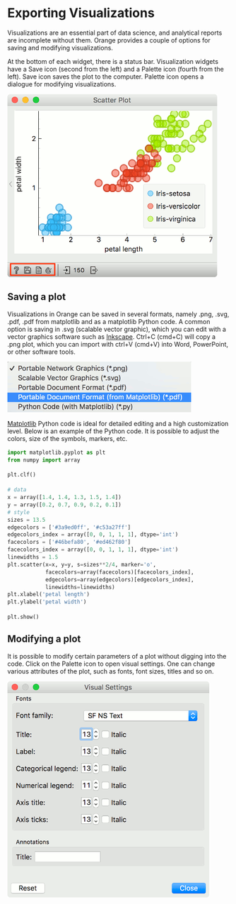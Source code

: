 # Exporting Visualizations

Visualizations are an essential part of data science, and analytical reports are incomplete without them. Orange provides a couple of options for saving and modifying visualizations.

At the bottom of each widget, there is a status bar. Visualization widgets have a Save icon (second from the left) and a Palette icon (fourth from the left). Save icon saves the plot to the computer. Palette icon opens a dialogue for modifying visualizations.

![](statusbar-viz.png)

## Saving a plot

Visualizations in Orange can be saved in several formats, namely .png, .svg, .pdf, .pdf from matplotlib and as a matplotlib Python code. A common option is saving in .svg (scalable vector graphic), which you can edit with a vector graphics software such as [Inkscape](https://inkscape.org/). Ctrl+C (cmd+C) will copy a .png plot, which you can import with ctrl+V (cmd+V) into Word, PowerPoint, or other software tools.

![](plot-format.png)

[Matplotlib](https://matplotlib.org/) Python code is ideal for detailed editing and a high customization level. Below is an example of the Python code. It is possible to adjust the colors, size of the symbols, markers, etc.

```python
import matplotlib.pyplot as plt
from numpy import array

plt.clf()

# data
x = array([1.4, 1.4, 1.3, 1.5, 1.4])
y = array([0.2, 0.7, 0.9, 0.2, 0.1])
# style
sizes = 13.5
edgecolors = ['#3a9ed0ff', '#c53a27ff']
edgecolors_index = array([0, 0, 1, 1, 1], dtype='int')
facecolors = ['#46befa80', '#ed462f80']
facecolors_index = array([0, 0, 1, 1, 1], dtype='int')
linewidths = 1.5
plt.scatter(x=x, y=y, s=sizes**2/4, marker='o',
            facecolors=array(facecolors)[facecolors_index], 
            edgecolors=array(edgecolors)[edgecolors_index],
            linewidths=linewidths)
plt.xlabel('petal length')
plt.ylabel('petal width')

plt.show()
```

## Modifying a plot

It is possible to modify certain parameters of a plot without digging into the code. Click on the Palette icon to open visual settings. One can change various attributes of the plot, such as fonts, font sizes, titles and so on.

![](plot-options.png)
